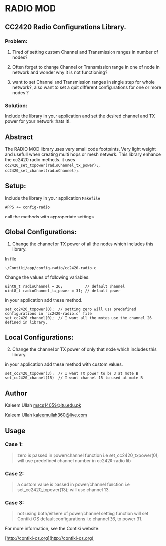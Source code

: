 # RADIO MOD

## CC2420 Radio Configurations Library.


### Problem:

1. Tired of setting custom Channel and Transmission ranges in number of nodes?

2. Often forget to change Channel or Transmission range in one of node in network and wonder why it is not functioning?

3. want to set Channel and Transmission ranges in single step for whole network?, also want to set a quit different configurations for one or more nodes ?


### Solution:
Include the library in your application and set the desired channel and TX power for your network thats it!.

## Abstract
The RADIO MOD library uses very small code footprints. Very light weight and usefull when creating multi hops or mesh network.
This library enhance the cc2420 radio methods. it uses `cc2420_set_txpower(radioChannel_tx_power);`, `cc2420_set_channel(radioChannel);`.

## Setup:

Include the library in your application `Makefile`

```sh
APPS += config-radio
```

call the methods with approperiate settings.

## Global Configurations:

1) Change the channel or TX power of all the nodes which includes this library.

In file

	~/Contiki/app/config-radio/cc2420-radio.c

Change the values of following variables.

	uint8_t radioChannel = 26;  		// default channel
	uint8_t radioChannel_tx_power = 31; // default power

in your application add these method.

	set_cc2420_txpower(0);	// setting zero will use predefined configurations in `cc2420-radio.c` file
	set_cc2420_channel(0);	// I want all the motes use the channel 26 defined in library.

## Local Configurations:

2) Change the channel or TX power of only that node which includes this library.

in your application add these method with custom values.

	set_cc2420_txpower(3);	// I want TX power to be 3 at mote B
	set_cc2420_channel(15);	// I want channel 15 to used at mote B

## Author
Kaleem Ullah <mscs14059@itu.edu.pk>

Kaleem Ullah <kaleemullah360@live.com>

## Usage
### Case 1:	
> zero is passed in power/channel function i.e set_cc2420_txpower(0); will use predefined channel number in cc2420-radio lib

### Case 2:
> a custom value is passed in power/channel function i.e set_cc2420_txpower(13); will use channel 13.

### Case 3:
> not using both/eithere of power/channel setting function will set Contiki OS default configurations i.e channel 26, tx power 31.

For more information, see the Contiki website:

[http://contiki-os.org](http://contiki-os.org)
